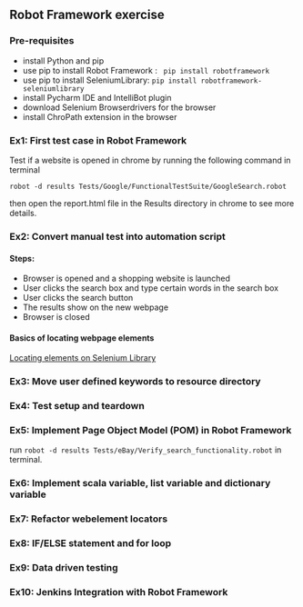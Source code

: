 ## Robot Framework exercise

### Pre-requisites 
- install Python and pip 
- use pip to install Robot Framework : 
` 
pip install robotframework
`
- use pip to install SeleniumLibrary: 
`pip install robotframework-seleniumlibrary`
- install Pycharm IDE and IntelliBot plugin
- download Selenium Browserdrivers for the browser
- install ChroPath extension in the browser


### Ex1: First test case in Robot Framework
Test if a website is opened in chrome by running the following command in terminal

`robot -d results Tests/Google/FunctionalTestSuite/GoogleSearch.robot`

then open the report.html file in the Results directory in chrome to see more details.  

### Ex2: Convert manual test into automation script 
#### Steps: 
- Browser is opened and a shopping website is launched 
- User clicks the search box and type certain words in the search box
- User clicks the search button
- The results show on the new webpage
- Browser is closed

#### Basics of locating webpage elements 
[Locating elements on Selenium Library](https://robotframework.org/SeleniumLibrary/SeleniumLibrary.html#Locating%20elements)

### Ex3: Move user defined keywords to resource directory
### Ex4: Test setup and teardown
### Ex5: Implement Page Object Model (POM) in Robot Framework
run ` robot -d results Tests/eBay/Verify_search_functionality.robot ` in terminal. 
### Ex6: Implement scala variable, list variable and dictionary variable
### Ex7: Refactor webelement locators
### Ex8: IF/ELSE statement and for loop
### Ex9: Data driven testing 
### Ex10: Jenkins Integration with Robot Framework
